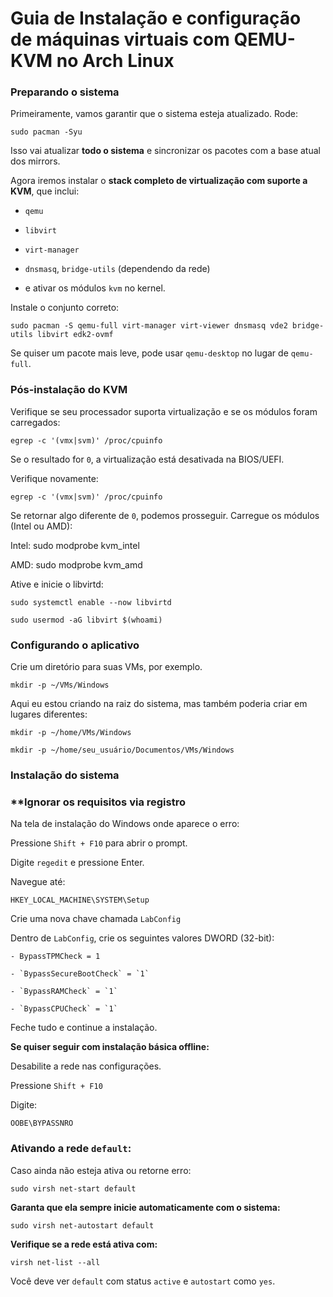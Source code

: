 # Guia de Instalação e configuração de máquinas virtuais com QEMU-KVM no Arch Linux


### **Preparando o sistema**

Primeiramente, vamos garantir que o sistema esteja atualizado. Rode:

	sudo pacman -Syu

Isso vai atualizar **todo o sistema** e sincronizar os pacotes com a base atual dos mirrors.

Agora iremos instalar o **stack completo de virtualização com suporte a KVM**, que inclui:

- `qemu`
    
- `libvirt`
    
- `virt-manager`
    
- `dnsmasq`, `bridge-utils` (dependendo da rede)
    
- e ativar os módulos `kvm` no kernel.

Instale o conjunto correto:

	sudo pacman -S qemu-full virt-manager virt-viewer dnsmasq vde2 bridge-utils libvirt edk2-ovmf

Se quiser um pacote mais leve, pode usar `qemu-desktop` no lugar de `qemu-full`.

### **Pós-instalação do KVM**

Verifique se seu processador suporta virtualização e se os módulos foram carregados:

	egrep -c '(vmx|svm)' /proc/cpuinfo

Se o resultado for `0`, a virtualização está desativada na BIOS/UEFI.







Verifique novamente:

	egrep -c '(vmx|svm)' /proc/cpuinfo

Se retornar algo diferente de `0`, podemos prosseguir. Carregue os módulos (Intel ou AMD):

Intel:
	sudo modprobe kvm_intel

AMD: 
	sudo modprobe kvm_amd

Ative e inicie o libvirtd:

	sudo systemctl enable --now libvirtd

	sudo usermod -aG libvirt $(whoami)

### **Configurando o aplicativo**

Crie um diretório para suas VMs, por exemplo.

	mkdir -p ~/VMs/Windows

Aqui eu estou criando na raiz do sistema, mas também poderia criar em lugares diferentes:

	mkdir -p ~/home/VMs/Windows

	mkdir -p ~/home/seu_usuário/Documentos/VMs/Windows

### **Instalação do sistema**



### **Ignorar os requisitos via registro  
Na tela de instalação do Windows onde aparece o erro:

Pressione `Shift + F10` para abrir o prompt.

Digite `regedit` e pressione Enter.

Navegue até:

	HKEY_LOCAL_MACHINE\SYSTEM\Setup

Crie uma nova chave chamada `LabConfig`

Dentro de `LabConfig`, crie os seguintes valores DWORD (32-bit):

    - BypassTPMCheck = 1

    - `BypassSecureBootCheck` = `1`

    - `BypassRAMCheck` = `1`

    - `BypassCPUCheck` = `1`

Feche tudo e continue a instalação.

**Se quiser seguir com instalação básica offline:**

Desabilite a rede nas configurações.

Pressione `Shift + F10`

Digite:

	OOBE\BYPASSNRO


### **Ativando a rede `default`:**

Caso ainda não esteja ativa ou retorne erro:

	sudo virsh net-start default

**Garanta que ela sempre inicie automaticamente com o sistema:**

	sudo virsh net-autostart default

**Verifique se a rede está ativa com:**

	virsh net-list --all

Você deve ver `default` com status `active` e `autostart` como `yes`.
